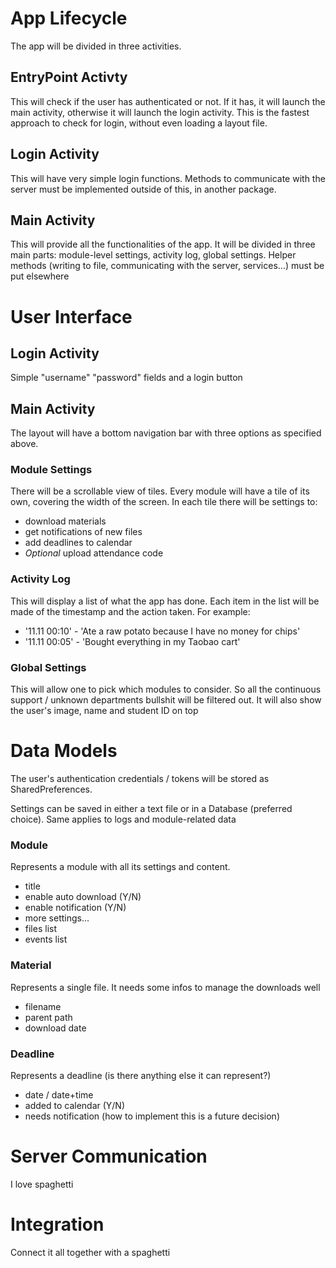 # App Lifecycle
The app will be divided in three activities.

## EntryPoint Activty
This will check if the user has authenticated or not. If it has, it will launch the main activity, otherwise it will launch the login activity. This is the fastest approach to check for login, without even loading a layout file.

## Login Activity
This will have very simple login functions. Methods to communicate with the server must be implemented outside of this, in another package.

## Main Activity
This will provide all the functionalities of the app. It will be divided in three main parts: module-level settings, activity log, global settings. Helper methods (writing to file, communicating with the server, services...) must be put elsewhere



# User Interface

## Login Activity
Simple "username" "password" fields and a login button

## Main Activity
The layout will have a bottom navigation bar with three options as specified above.

### Module Settings
There will be a scrollable view of tiles. Every module will have a tile of its own, covering the width of the screen. In each tile there will be settings to:
- download materials
- get notifications of new files
- add deadlines to calendar
- *Optional* upload attendance code

### Activity Log
This will display a list of what the app has done. Each item in the list will be made of the timestamp and the action taken. For example:
- '11.11 00:10' -  'Ate a raw potato because I have no money for chips'
- '11.11 00:05' -  'Bought everything in my Taobao cart'

### Global Settings
This will allow one to pick which modules to consider. So all the continuous support / unknown departments bullshit will be filtered out.
It will also show the user's image, name and student ID on top

# Data Models
The user's authentication credentials / tokens will be stored as SharedPreferences.

Settings can be saved in either a text file or in a Database (preferred choice). Same applies to logs and module-related data

### Module
Represents a module with all its settings and content.
- title
- enable auto download (Y/N)
- enable notification (Y/N)
- more settings...
- files list
- events list

### Material
Represents a single file. It needs some infos to manage the downloads well
- filename
- parent path
- download date

### Deadline
Represents a deadline (is there anything else it can represent?)
- date / date+time
- added to calendar (Y/N)
- needs notification (how to implement this is a future decision)



# Server Communication
I love spaghetti


# Integration
Connect it all together with a spaghetti